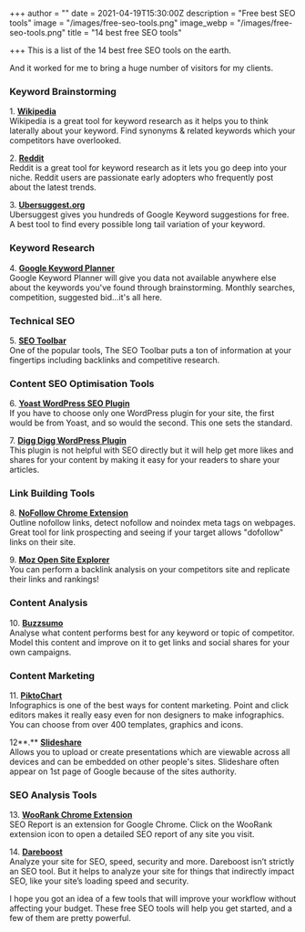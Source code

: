 +++
author = ""
date = 2021-04-19T15:30:00Z
description = "Free best SEO tools"
image = "/images/free-seo-tools.png"
image_webp = "/images/free-seo-tools.png"
title = "14 best free SEO tools"

+++
This is a list of the 14 best free SEO tools on the earth.

And it worked for me to bring a huge number of visitors for my clients.

### Keyword Brainstorming

1\. [**Wikipedia**](http://www.wikipedia.org)  
Wikipedia is a great tool for keyword research as it helps you to think laterally about your keyword. Find synonyms & related keywords which your competitors have overlooked.

2\. [**Reddit**](http://www.reddit.com/)  
Reddit is a great tool for keyword research as it lets you go deep into your niche. Reddit users are passionate early adopters who frequently post about the latest trends.

3\. [**Ubersuggest.org**](http://ubersuggest.org)  
Ubersuggest gives you hundreds of Google Keyword suggestions for free. A best tool to find every possible long tail variation of your keyword.

### Keyword Research

4\. [**Google Keyword Planner**](http://adwords.google.com/keywordplanner)  
Google Keyword Planner will give you data not available anywhere else about the keywords you've found through brainstorming. Monthly searches, competition, suggested bid...it's all here.

### Technical SEO

5\. [**SEO Toolbar**](http://moz.com/tools/seo-toolbar)  
One of the popular tools, The SEO Toolbar puts a ton of information at your fingertips including backlinks and competitive research.

### Content SEO Optimisation Tools

6\. [**Yoast WordPress SEO Plugin**](http://yoast.com/wordpress/seo/)  
If you have to choose only one WordPress plugin for your site, the first would be from Yoast, and so would the second. This one sets the standard.

7\. [**Digg Digg WordPress Plugin**](http://bufferapp.com/diggdigg)  
This plugin is not helpful with SEO directly but it will help get more likes and shares for your content by making it easy for your readers to share your articles.

### Link Building Tools

8\. [**NoFollow Chrome Extension**](https://chrome.google.com/webstore/detail/nofollow/dfogidghaigoomjdeacndafapdijmiid?hl=en)  
Outline nofollow links, detect nofollow and noindex meta tags on webpages. Great tool for link prospecting and seeing if your target allows "dofollow" links on their site.

9\. [**Moz Open Site Explorer**](https://moz.com/link-explorer)  
You can perform a backlink analysis on your competitors site and replicate their links and rankings!

### Content Analysis

10\. [**Buzzsumo**](http://buzzsumo.com/)  
Analyse what content performs best for any keyword or topic of competitor. Model this content and improve on it to get links and social shares for your own campaigns.

### Content Marketing

11\. [**PiktoChart**](http://piktochart.com/)  
Infographics is one of the best ways for content marketing. Point and click editors makes it really easy even for non designers to make infographics. You can choose from over 400 templates, graphics and icons.

12**.** [**Slideshare**](http://www.slideshare.net/)  
Allows you to upload or create presentations which are viewable across all devices and can be embedded on other people's sites. Slideshare often appear on 1st page of Google because of the sites authority.

### SEO Analysis Tools

13\. [**WooRank Chrome Extension**](https://chrome.google.com/webstore/detail/seo-analysis-website-revi/hlngmmdolgbdnnimbmblfhhndibdipaf?hl=en)  
SEO Report is an extension for Google Chrome. Click on the WooRank extension icon to open a detailed SEO report of any site you visit.

14\. [**Dareboost**](https://www.dareboost.com/)  
Analyze your site for SEO, speed, security and more. Dareboost isn’t strictly an SEO tool. But it helps to analyze your site for things that indirectly impact SEO, like your site’s loading speed and security.

I hope you got an idea of a few tools that will improve your workflow without affecting your budget. These free SEO tools will help you get started, and a few of them are pretty powerful.